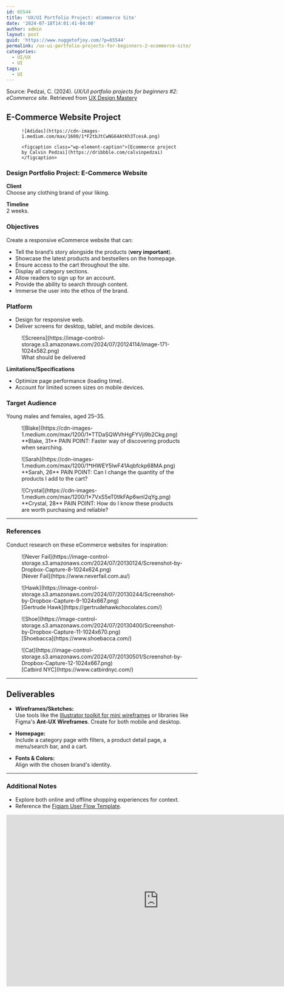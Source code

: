 ```yaml
---
id: 65544
title: 'UX/UI Portfolio Project: eCommerce Site'
date: '2024-07-18T14:01:41-04:00'
author: admin
layout: post
guid: 'https://www.nuggetofjoy.com/?p=65544'
permalink: /ux-ui-portfolio-projects-for-beginners-2-ecommerce-site/
categories:
  - UI/UX
  - UI
tags:
  - UI
---
```


Source: Pedzai, C. (2024). *UX/UI portfolio projects for beginners #2: eCommerce site*. Retrieved from [UX Design Mastery](https://uxdesignmastery.com/ux-ui-portfolio-projects-for-beginners-2-ecommerce-site/)



## E-Commerce Website Project

<div class="wp-block-image">
  <figure class="aligncenter">

    ![Adidas](https://cdn-images-1.medium.com/max/1600/1*F2tbJtCwNG64AtKh3TcesA.png)

    <figcaption class="wp-element-caption">[Ecommerce project by Calvin Pedzai](https://dribbble.com/calvinpedzai)</figcaption>

  </figure>
</div>



### Design Portfolio Project: E-Commerce Website

**Client**  
Choose any clothing brand of your liking.

**Timeline**  
2 weeks.



### Objectives

Create a responsive eCommerce website that can:

- Tell the brand’s story alongside the products (**very important**).
- Showcase the latest products and bestsellers on the homepage.
- Ensure access to the cart throughout the site.
- Display all category sections.
- Allow readers to sign up for an account.
- Provide the ability to search through content.
- Immerse the user into the ethos of the brand.



### **Platform**

- Design for responsive web.
- Deliver screens for desktop, tablet, and mobile devices.

<div class="wp-block-image">
  <figure class="aligncenter size-large">
    ![Screens](https://image-control-storage.s3.amazonaws.com/2024/07/20124114/image-171-1024x582.png)
    <figcaption class="wp-element-caption">What should be delivered</figcaption>
  </figure>
</div>

**Limitations/Specifications**  

- Optimize page performance (loading time).  
- Account for limited screen sizes on mobile devices.



### Target Audience

Young males and females, aged 25–35.

<div class="wp-block-image">
  <figure class="aligncenter">
    ![Blake](https://cdn-images-1.medium.com/max/1200/1*TTDaSQWVhHgFYVji9b2Ckg.png)
    <figcaption class="wp-element-caption">**Blake, 31**  
    PAIN POINT: Faster way of discovering products when searching.</figcaption>
  </figure>
</div>

<div class="wp-block-image">
  <figure class="aligncenter">
    ![Sarah](https://cdn-images-1.medium.com/max/1200/1*tHWEY5lwF41Aqbfckp68MA.png)
    <figcaption class="wp-element-caption">**Sarah, 26**  
    PAIN POINT: Can I change the quantity of the products I add to the cart?</figcaption>
  </figure>
</div>

<div class="wp-block-image">
  <figure class="aligncenter">
    ![Crystal](https://cdn-images-1.medium.com/max/1200/1*7VxS5eT0tlkFAp6wnl2qYg.png)
    <figcaption class="wp-element-caption">**Crystal, 28**  
    PAIN POINT: How do I know these products are worth purchasing and reliable?</figcaption>
  </figure>
</div>

---

### References

Conduct research on these eCommerce websites for inspiration:

<div class="wp-block-image">
  <figure class="aligncenter size-large">
    ![Never Fail](https://image-control-storage.s3.amazonaws.com/2024/07/20130124/Screenshot-by-Dropbox-Capture-8-1024x624.png)
    <figcaption class="wp-element-caption">[Never Fail](https://www.neverfail.com.au/)</figcaption>
  </figure>
</div>

<div class="wp-block-image">
  <figure class="aligncenter size-large">
    ![Hawk](https://image-control-storage.s3.amazonaws.com/2024/07/20130244/Screenshot-by-Dropbox-Capture-9-1024x667.png)
    <figcaption class="wp-element-caption">[Gertrude Hawk](https://gertrudehawkchocolates.com/)</figcaption>
  </figure>
</div>

<div class="wp-block-image">
  <figure class="aligncenter size-large">
    ![Shoe](https://image-control-storage.s3.amazonaws.com/2024/07/20130400/Screenshot-by-Dropbox-Capture-11-1024x670.png)
    <figcaption class="wp-element-caption">[Shoebacca](https://www.shoebacca.com/)</figcaption>
  </figure>
</div>

<div class="wp-block-image">
  <figure class="aligncenter size-large">
    ![Cat](https://image-control-storage.s3.amazonaws.com/2024/07/20130501/Screenshot-by-Dropbox-Capture-12-1024x667.png)
    <figcaption class="wp-element-caption">[Catbird NYC](https://www.catbirdnyc.com/)</figcaption>
  </figure>
</div>

---

## Deliverables

- **Wireframes/Sketches:**  
  Use tools like the [Illustrator toolkit for mini wireframes](https://www.dropbox.com/scl/fi/n7kka54nf4z2g3anf321r/Mini_Wireframes.zip?rlkey=1yrdnsem1dvlyp9u12xm5ipgo&dl=1) or libraries like Figma's **Ant-UX Wireframes**. Create for both mobile and desktop.

- **Homepage:**  
  Include a category page with filters, a product detail page, a menu/search bar, and a cart.

- **Fonts & Colors:**  
  Align with the chosen brand's identity.

---

### Additional Notes

- Explore both online and offline shopping experiences for context.  
- Reference the [Figjam User Flow Template](https://www.figma.com/community/file/1199950527643719387/aimo-user-flow).

<iframe allowfullscreen height="450" loading="lazy" src="https://embed.figma.com/board/pV3UOdwuWcnazeKYmCU4HZ/Aimo!-(User-Flow)-(Community)?node-id=0-1&embed-host=share" style="border: 1px solid rgba(0, 0, 0, 0.1);" width="800"></iframe>
